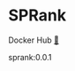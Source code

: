 # SPRank

Docker Hub [:link:](https://hub.docker.com/repository/docker/biopod/sprank/general)

sprank:0.0.1
